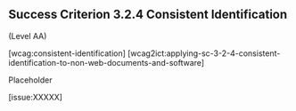 ## Success Criterion 3.2.4 Consistent Identification

(Level AA)

[wcag:consistent-identification]
[wcag2ict:applying-sc-3-2-4-consistent-identification-to-non-web-documents-and-software]

Placeholder

[issue:XXXXX]
